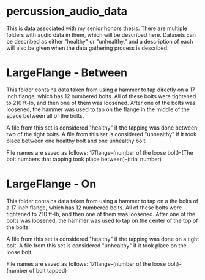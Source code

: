 # percussion_audio_data

This is data associated with my senior honors thesis. There are multiple folders with audio 
data in them, which will be described here. Datasets can be described as either "healthy" or
"unhealthy," and a description of each will also be given when the data gathering process is 
described.

# LargeFlange - Between
This folder contains data taken from using a hammer to tap directly on a 17 inch flange, which
has 12 numbered bolts. All of these bolts were tightened to 210 ft-lb, and then one of them was
loosened. After one of the bolts was loosened, the hammer was used to tap on the flange
in the middle of the space between all of the bolts.

A file from this set is considered "healthy" if the tapping was done between two of the
tight bolts. A file from this set is considered "unhealthy" if it took place between one
healthy bolt and one unhealthy bolt.

File names are saved as follows: 17flange-(number of the loose bolt)-(The bolt numbers that
tapping took place between)-(trial number)


# LargeFlange - On
This folder contains data taken from using a hammer to tap on a the bolts of a 17 inch flange, 
which has 12 numbered bolts. All of these bolts were tightened to 210 ft-lb, and then one of them 
was loosened. After one of the bolts was loosened, the hammer was used to tap on the center of the
top of the bolts.

A file from this set is considered "healthy" if the tapping was done on a tight bolt. A file from 
this set is considered "unhealthy" if it took place on the loose bolt.

File names are saved as follows: 17flange-(number of the loose bolt)-(number of bolt tapped)
